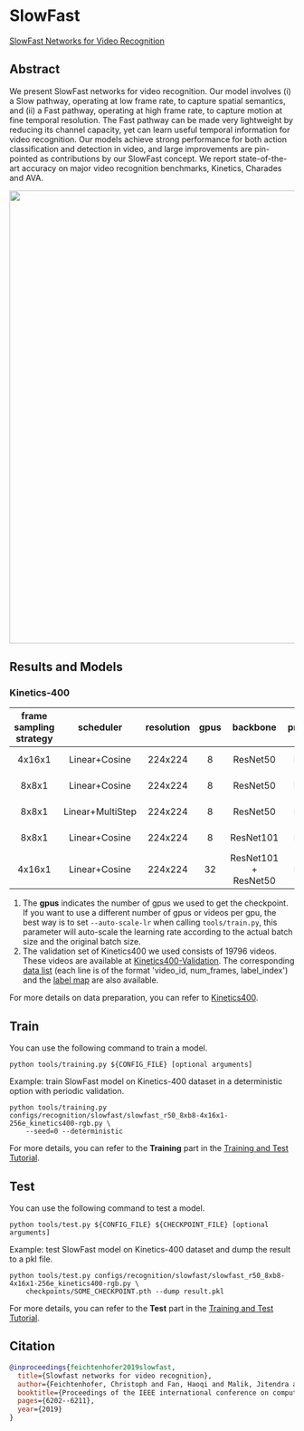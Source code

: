 # SlowFast

[SlowFast Networks for Video Recognition](https://openaccess.thecvf.com/content_ICCV_2019/html/Feichtenhofer_SlowFast_Networks_for_Video_Recognition_ICCV_2019_paper.html)

<!-- [ALGORITHM] -->

## Abstract

<!-- [ABSTRACT] -->

We present SlowFast networks for video recognition. Our model involves (i) a Slow pathway, operating at low frame rate, to capture spatial semantics, and (ii) a Fast pathway, operating at high frame rate, to capture motion at fine temporal resolution. The Fast pathway can be made very lightweight by reducing its channel capacity, yet can learn useful temporal information for video recognition. Our models achieve strong performance for both action classification and detection in video, and large improvements are pin-pointed as contributions by our SlowFast concept. We report state-of-the-art accuracy on major video recognition benchmarks, Kinetics, Charades and AVA.

<!-- [IMAGE] -->

<div align=center>
<img src="https://user-images.githubusercontent.com/34324155/143044111-94676f64-7ba8-4081-9011-f8054bed7030.png" width="800"/>
</div>

## Results and Models

### Kinetics-400

| frame sampling strategy |    scheduler     | resolution | gpus |       backbone       | pretrain | top1 acc | top5 acc | testing protocol  | FLOPs | params |           config           |           ckpt            |           log            |
| :---------------------: | :--------------: | :--------: | :--: | :------------------: | :------: | :------: | :------: | :---------------: | :---: | :----: | :------------------------: | :-----------------------: | :----------------------: |
|         4x16x1          |  Linear+Cosine   |  224x224   |  8   |       ResNet50       |   None   |  75.55   |  92.35   | 10 clips x 3 crop | 36.3G | 34.5M  | [config](/configs/recognition/slowfast/slowfast_r50_8xb8-4x16x1-256e_kinetics400-rgb.py) | [ckpt](https://download.openmmlab.com/mmaction/v1.0/recognition/slowfast/slowfast_r50_8xb8-4x16x1-256e_kinetics400-rgb/slowfast_r50_8xb8-4x16x1-256e_kinetics400-rgb_20220901-701b0f6f.pth) | [log](https://download.openmmlab.com/mmaction/v1.0/recognition/slowfast/slowfast_r50_8xb8-4x16x1-256e_kinetics400-rgb/slowfast_r50_8xb8-4x16x1-256e_kinetics400-rgb.log) |
|          8x8x1          |  Linear+Cosine   |  224x224   |  8   |       ResNet50       |   None   |  76.80   |  92.99   | 10 clips x 3 crop | 66.1G | 34.6M  | [config](/configs/recognition/slowfast/slowfast_r50_8xb8-8x8x1-256e_kinetics400-rgb.py) | [ckpt](https://download.openmmlab.com/mmaction/v1.0/recognition/slowfast/slowfast_r50_8xb8-8x8x1-256e_kinetics400-rgb/slowfast_r50_8xb8-8x8x1-256e_kinetics400-rgb_20220818-1cb6dfc8.pth) | [log](https://download.openmmlab.com/mmaction/v1.0/recognition/slowfast/slowfast_r50_8xb8-8x8x1-256e_kinetics400-rgb/slowfast_r50_8xb8-8x8x1-256e_kinetics400-rgb.log) |
|          8x8x1          | Linear+MultiStep |  224x224   |  8   |       ResNet50       |   None   |  76.65   |  92.86   | 10 clips x 3 crop | 66.1G | 34.6M  | [config](/configs/recognition/slowfast/slowfast_r50_8xb8-8x8x1-steplr-256e_kinetics400-rgb.py) | [ckpt](https://download.openmmlab.com/mmaction/v1.0/recognition/slowfast/slowfast_r50_8xb8-8x8x1-steplr-256e_kinetics400-rgb/slowfast_r50_8xb8-8x8x1-steplr-256e_kinetics400-rgb_20220818-b62a501f.pth) | [log](https://download.openmmlab.com/mmaction/v1.0/recognition/slowfast/slowfast_r50_8xb8-8x8x1-steplr-256e_kinetics400-rgb/slowfast_r50_8xb8-8x8x1-steplr-256e_kinetics400-rgb.log) |
|          8x8x1          |  Linear+Cosine   |  224x224   |  8   |      ResNet101       |   None   |  78.65   |  93.88   | 10 clips x 3 crop | 126G  | 62.9M  | [config](/configs/recognition/slowfast/slowfast_r101_8xb8-8x8x1-256e_kinetics400-rgb.py) | [ckpt](https://download.openmmlab.com/mmaction/v1.0/recognition/slowfast/slowfast_r101_8xb8-8x8x1-256e_kinetics400-rgb/slowfast_r101_8xb8-8x8x1-256e_kinetics400-rgb_20220818-9c0e09bd.pth) | [log](https://download.openmmlab.com/mmaction/v1.0/recognition/slowfast/slowfast_r101_8xb8-8x8x1-256e_kinetics400-rgb/slowfast_r101_8xb8-8x8x1-256e_kinetics400-rgb.log) |
|         4x16x1          |  Linear+Cosine   |  224x224   |  32  | ResNet101 + ResNet50 |   None   |  77.03   |  92.99   | 10 clips x 3 crop | 64.9G | 62.4M  | [config](/configs/recognition/slowfast/slowfast_r101-r50_32xb8-4x16x1-256e_kinetics400-rgb.py) | [ckpt](https://download.openmmlab.com/mmaction/v1.0/recognition/slowfast/slowfast_r101-r50_32xb8-4x16x1-256e_kinetics400-rgb/slowfast_r101-r50_32xb8-4x16x1-256e_kinetics400-rgb_20220901-a77ac3ee.pth) | [log](https://download.openmmlab.com/mmaction/v1.0/recognition/slowfast/slowfast_r101-r50_32xb8-4x16x1-256e_kinetics400-rgb/slowfast_r101-r50_32xb8-4x16x1-256e_kinetics400-rgb.log) |

1. The **gpus** indicates the number of gpus we used to get the checkpoint. If you want to use a different number of gpus or videos per gpu, the best way is to set `--auto-scale-lr` when calling `tools/train.py`, this parameter will auto-scale the learning rate according to the actual batch size and the original batch size.
2. The validation set of Kinetics400 we used consists of 19796 videos. These videos are available at [Kinetics400-Validation](https://mycuhk-my.sharepoint.com/:u:/g/personal/1155136485_link_cuhk_edu_hk/EbXw2WX94J1Hunyt3MWNDJUBz-nHvQYhO9pvKqm6g39PMA?e=a9QldB). The corresponding [data list](https://download.openmmlab.com/mmaction/dataset/k400_val/kinetics_val_list.txt) (each line is of the format 'video_id, num_frames, label_index') and the [label map](https://download.openmmlab.com/mmaction/dataset/k400_val/kinetics_class2ind.txt) are also available.

For more details on data preparation, you can refer to [Kinetics400](/tools/data/kinetics/README.md).

## Train

You can use the following command to train a model.

```shell
python tools/training.py ${CONFIG_FILE} [optional arguments]
```

Example: train SlowFast model on Kinetics-400 dataset in a deterministic option with periodic validation.

```shell
python tools/training.py configs/recognition/slowfast/slowfast_r50_8xb8-4x16x1-256e_kinetics400-rgb.py \
    --seed=0 --deterministic
```

For more details, you can refer to the **Training** part in the [Training and Test Tutorial](/docs/en/user_guides/train_test.md).

## Test

You can use the following command to test a model.

```shell
python tools/test.py ${CONFIG_FILE} ${CHECKPOINT_FILE} [optional arguments]
```

Example: test SlowFast model on Kinetics-400 dataset and dump the result to a pkl file.

```shell
python tools/test.py configs/recognition/slowfast/slowfast_r50_8xb8-4x16x1-256e_kinetics400-rgb.py \
    checkpoints/SOME_CHECKPOINT.pth --dump result.pkl
```

For more details, you can refer to the **Test** part in the [Training and Test Tutorial](/docs/en/user_guides/train_test.md).

## Citation

```BibTeX
@inproceedings{feichtenhofer2019slowfast,
  title={Slowfast networks for video recognition},
  author={Feichtenhofer, Christoph and Fan, Haoqi and Malik, Jitendra and He, Kaiming},
  booktitle={Proceedings of the IEEE international conference on computer vision},
  pages={6202--6211},
  year={2019}
}
```
